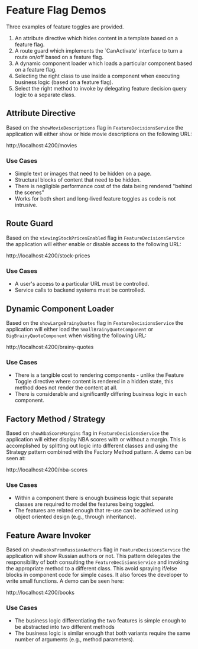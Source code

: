 # Feature Flag Demos

Three examples of feature toggles are provided. 

1. An attribute directive which hides content in a template based on a feature flag.
2. A route guard which implements the `CanActivate' interface to turn a route on/off based on a feature flag.
3. A dynamic component loader which loads a particular component based on a feature flag.
4. Selecting the right class to use inside a component when executing business logic (based on a feature flag).
5. Select the right method to invoke by delegating feature decision query logic to a separate class.

## Attribute Directive

Based on the `showMovieDescriptions` flag in `FeatureDecisionsService` the application will 
either show or hide movie descriptions on the following URL:

http://localhost:4200/movies

### Use Cases

- Simple text or images that need to be hidden on a page.
- Structural blocks of content that need to be hidden.
- There is negligible performance cost of the data being rendered "behind the scenes"
- Works for both short and long-lived feature toggles as code is not intrusive.

## Route Guard

Based on the `viewingStockPricesEnabled` flag in `FeatureDecisionsService` the application 
will either enable or disable access to the following URL:

http://localhost:4200/stock-prices

### Use Cases

- A user's access to a particular URL must be controlled.
- Service calls to backend systems must be controlled.


## Dynamic Component Loader

Based on the `showLargeBrainyQuotes` flag in `FeatureDecisionsService` the application will either load the
`SmallBrainyQuoteComponent` or `BigBrainyQuoteComponent` when visiting the following URL:

http://localhost:4200/brainy-quotes

### Use Cases

- There is a tangible cost to rendering components - unlike the Feature Toggle directive where content 
is rendered in a hidden state, this method does not render the content at all.
- There is considerable and significantly differing business logic in each component.

## Factory Method / Strategy

Based on `showNbaScoreMargins` flag in `FeatureDecisionsService` the application will either display NBA scores 
with or without a margin. This is accomplished by splitting out logic into different classes and using the Strategy
pattern combined with the Factory Method pattern. A demo can be seen at: 

http://localhost:4200/nba-scores

### Use Cases

- Within a component there is enough business logic that separate classes are required to model the features being
toggled.
- The features are related enough that re-use can be achieved using object oriented design (e.g., through inheritance).

## Feature Aware Invoker

Based on `showBooksFromRussianAuthors` flag in `FeatureDecisionsService` the application will show Russian authors
or not. This pattern delegates the responsibility of both consulting the `FeatureDecisionsService` and invoking
the appropriate method to a different class. This avoid spraying if/else blocks in component code for simple 
cases. It also forces the developer to write small functions. A demo can be seen here:

http://localhost:4200/books

### Use Cases

- The business logic differentiating the two features is simple enough to be abstracted into two different methods
- The business logic is similar enough that both variants require the same number of arguments 
(e.g., method parameters).
